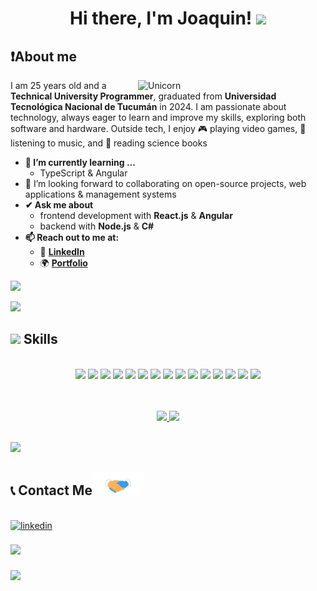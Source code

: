 <h1 align="center"><b>Hi there, I'm Joaquin! </b><img src="https://media.giphy.com/media/hvRJCLFzcasrR4ia7z/giphy.gif" width="35"></h1>



<h2>❗About me</h2>
<img align="right" width=300px alt="Unicorn" src="https://github.com/Adam-pw/Adam-pw/blob/main/animation_500_kxa883sd.gif?raw=true" />

I am 25 years old and a <strong>Technical University Programmer</strong>, graduated from <strong>Universidad Tecnológica Nacional de Tucumán</strong> in 2024.
I am passionate about technology, always eager to learn and improve my skills, exploring both software and hardware.
Outside tech, I enjoy 🎮 playing video games, 🎵 listening to music, and 📖 reading science books

- <strong>🌱 I’m currently learning ...</strong>
  - TypeScript & Angular 
- 👯 I’m looking forward to collaborating on open-source projects, web applications & management systems
- <strong>✔ Ask me about</strong>
  - frontend development with **React.js** & **Angular**
  - backend with **Node.js** & **C#**   
- <strong>📫 Reach out to me at: </strong> 
  - 📩 **[LinkedIn](https://www.linkedin.com/in/joaquín-gil)**  
  - 🌍 **[Portfolio](https://joaquin-gil-portafolio.netlify.app)**

![](https://komarev.com/ghpvc/?username=FacundoJoaquinGi&base=1000)


<img src="https://user-images.githubusercontent.com/73097560/115834477-dbab4500-a447-11eb-908a-139a6edaec5c.gif">



<h2>
<img src="https://media2.giphy.com/media/QssGEmpkyEOhBCb7e1/giphy.gif?cid=ecf05e47a0n3gi1bfqntqmob8g9aid1oyj2wr3ds3mg700bl&rid=giphy.gif" width ="30">
<b>Skills</b>
</h2>
<br>

<div align="center">
    
   <img src="https://img.shields.io/badge/react%20-%2320232a.svg?&style=for-the-badge&logo=react&logoColor=%2361DAFB"/>
   <img src="https://img.shields.io/badge/JavaScript%20-%23F7DF1E.svg?style=for-the-badge&logo=javascript&logoColor=black"/>
   <img src="https://img.shields.io/badge/mysql-4479A1.svg?style=for-the-badge&logo=mysql&logoColor=white"/>
   <img src="https://img.shields.io/badge/node.js%20-%2343853D.svg?&style=for-the-badge&logo=node.js&logoColor=white"/>
   <img src="https://img.shields.io/badge/HTML5%20-%23E34F26.svg?style=for-the-badge&logo=html5&logoColor=white"/>
   <img src="https://img.shields.io/badge/CSS%20-%231572B6.svg?style=for-the-badge&logo=css3&logoColor=white"/>
   <img src="https://camo.githubusercontent.com/c550b4c1d77a8ba208425441f29f2eaf680f1bb657faaab8eecb1f72f56b50a4/68747470733a2f2f696d672e736869656c64732e696f2f62616467652f435f53686172702d3233393132303f267374796c653d666f722d7468652d6261646765266c6f676f3d637368617270266c6f676f436f6c6f723d7768697465">
   <img src="https://img.shields.io/badge/bootstrap%20-%23563D7C.svg?&style=for-the-badge&logo=bootstrap&logoColor=white"/>
   <img src="https://img.shields.io/badge/typescript-%23007ACC.svg?style=for-the-badge&logo=typescript&logoColor=white"/>
   <img src="https://img.shields.io/badge/angular-%23DD0031.svg?style=for-the-badge&logo=angular&logoColor=white"/>
   <img src="https://img.shields.io/badge/MongoDB-%234ea94b.svg?style=for-the-badge&logo=mongodb&logoColor=white"/>
   <img src="https://img.shields.io/badge/docker-%230db7ed.svg?style=for-the-badge&logo=docker&logoColor=white"/>
   <img src="https://img.shields.io/badge/Postman-FF6C37?style=for-the-badge&logo=postman&logoColor=white"/>
   <img src="https://img.shields.io/badge/python-3670A0?style=for-the-badge&logo=python&logoColor=ffdd54"/>
   <img src="https://img.shields.io/badge/firebase-a08021?style=for-the-badge&logo=firebase&logoColor=ffcd34"/>

   
</div>

<br>
<br>

<p align="center">
  <a href="https://github.com/FacundoJoaquinGil">
    <img height="180em" src="https://github-readme-stats-eight-theta.vercel.app/api?username=FacundoJoaquinGil&show_icons=true&theme=algolia&include_all_commits=true&count_private=true"/>
  </a>
  <a href="https://github.com/FacundoJoaquinGil">
    <img height="180em" src="https://github-readme-stats-eight-theta.vercel.app/api/top-langs/?username=FacundoJoaquinGil&layout=compact&langs_count=8&theme=algolia"/>
  </a>
</p>

</div>

<br>

<img src="https://user-images.githubusercontent.com/73097560/115834477-dbab4500-a447-11eb-908a-139a6edaec5c.gif">


<h2><b>📞 Contact Me</b><img src="https://github.com/0xAbdulKhalid/0xAbdulKhalid/raw/main/assets/mdImages/handshake.gif" width ="80"></h2>

<br>

<div align='left'>

<a href="https://www.linkedin.com/in/facundo-joaqu%C3%ADn-gil-21b3a3303" target="_blank">
<img src="https://img.shields.io/badge/linkedin-%2300acee.svg?color=405DE6&style=for-the-badge&logo=linkedin&logoColor=white" alt=linkedin style="margin-bottom: 5px;"/>
</a>

<br>
<br>

<a href="mailto:facundojoagl@gmail.com">
<img src="https://img.shields.io/badge/gmail-%23EA4335.svg?style=for-the-badge&logo=gmail&logoColor=white" t=mail style="margin-bottom: 5px;" />
</a>
</li>

<br>
<br>

<a href="https://api.whatsapp.com/send?phone=3816566750" target="_blank">

<img src="https://img.shields.io/badge/WhatsApp-25D366?style=for-the-badge&logo=whatsapp&logoColor=white" style="margin-bottom: 5px;" />
</a>	



